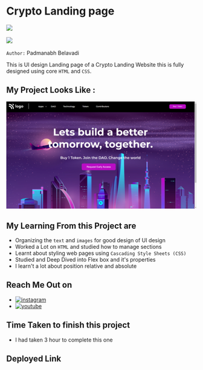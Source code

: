 # Crypto Landing page

![](https://img.shields.io/badge/Hitesh%20Choudhary-iNeuron-green)

![](https://img.shields.io/badge/HTML-CSS-blue)

`Author:` Padmanabh Belavadi

This is UI design Landing page of a Crypto Landing Website this is fully designed using core `HTML` and `CSS`.

## My Project Looks Like :

![](./screenshot-5.png)

## My Learning From this Project are

- Organizing the `text` and `images` for good design of UI design
- Worked a Lot on `HTML` and studied how to manage sections
- Learnt about styling web pages using `Cascading Style Sheets (CSS)`
- Studied and Deep Dived into Flex box and it's properties
- I learn't a lot about position relative and absolute



## Reach Me Out on

- [![instagram](https://img.shields.io/badge/Instagram-0A66C2?style=for-the-badge&logo=instagram&logoColor=white)](https://www.instagram.com/legend_padmanabh/)
- [![youtube](https://img.shields.io/badge/YouTube-ff0000?style=for-the-badge&logo=youtube&logoColor=white)](https://www.youtube.com/channel/UCIqD5Ga3y4kogf2YMpfmD8g)


## Time Taken to finish this project

- I had taken 3 hour to complete this one


## Deployed Link
